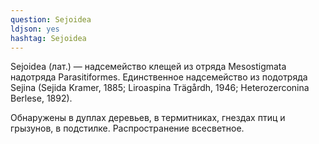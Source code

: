 ```yaml
---
question: Sejoidea
ldjson: yes
hashtag: Sejoidea
---
```


Sejoidea  (лат.) — надсемейство клещей из отряда Mesostigmata надотряда Parasitiformes. Единственное надсемейство из подотряда Sejina (Sejida Kramer, 1885; Liroaspina Trägårdh, 1946; Heterozerconina Berlese, 1892).

Обнаружены в дуплах деревьев, в термитниках, гнездах птиц и грызунов, в подстилке. Распространение всесветное.
